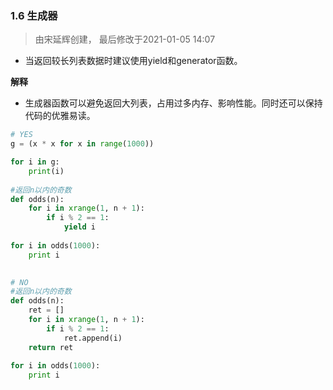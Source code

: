 ### 1.6 生成器

> 由宋延辉创建， 最后修改于2021-01-05 14:07

- 当返回较长列表数据时建议使用yield和generator函数。

**解释**

- 生成器函数可以避免返回大列表，占用过多内存、影响性能。同时还可以保持代码的优雅易读。

```python
# YES
g = (x * x for x in range(1000))

for i in g:
    print(i)
    
#返回n以内的奇数
def odds(n):
    for i in xrange(1, n + 1):
        if i % 2 == 1:
            yield i
 
for i in odds(1000):
    print i
    

# NO
#返回n以内的奇数
def odds(n):
    ret = []
    for i in xrange(1, n + 1):
        if i % 2 == 1:
            ret.append(i)
    return ret
 
for i in odds(1000):
    print i
```

